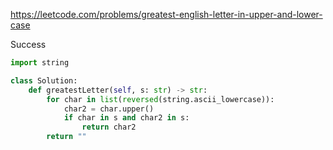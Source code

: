 https://leetcode.com/problems/greatest-english-letter-in-upper-and-lower-case


Success


```python
import string

class Solution:
    def greatestLetter(self, s: str) -> str:
        for char in list(reversed(string.ascii_lowercase)):
            char2 = char.upper()
            if char in s and char2 in s:
                return char2
        return ""
```
